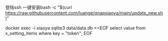 登陆ssh 一键安装bash -c "$(curl https://raw.githubusercontent.com/luange/qnapxiaoya/main/update_new.sh)"

docker exec -i xiaoya sqlite3 data/data.db <<EOF
select value from x_setting_items where key = "token";
EOF
